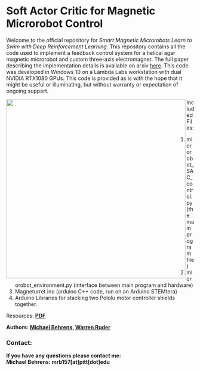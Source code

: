 # Soft Actor Critic for Magnetic Microrobot Control


Welcome to the official repository for _Smart Magnetic Microrobots Learn to Swim with Deep Reinforcement Learning._ This repository contains all the code used to implement a feedback control system for a helical agar magnetic microrobot and custom three-axis electromagnet.  The full paper describing the implementation details is available on arxiv [here](https://arxiv.org/abs/2201.05599). This code was developed in Windows 10 on a Lambda Labs workstation with dual NVIDIA RTX1080 GPUs. This code is provided as is with the hope that it might be useful or illuminating, but without warranty or expectation of ongoing support.

<img align="left" src="readme/Figure 1.jpg" height=480px>


Included Files:
1) microrobot_SAC_control.py (the main program file)
2) microrobot_environment.py (interface between main program and hardware)
3) Magneturret.ino (arduino C++ code, run on an Arduino STEMtera)
4) Arduino Libraries for stacking two Pololu motor controller shields together.

Resources: <b> [PDF](https://arxiv.org/abs/2201.05599) 

Authors: [Michael Behrens](https://www.linkedin.com/in/michael-behrens-phd/), [Warren Ruder](https://www.warrenruder.com/)

### Contact:

If you have any questions please contact me:  
Michael Behrens: mrb157[at]pitt[dot]edu

